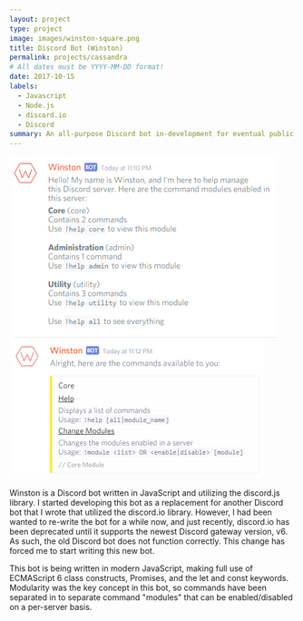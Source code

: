 ```yaml
---
layout: project
type: project
image: images/winston-square.png
title: Discord Bot (Winston)
permalink: projects/cassandra
# All dates must be YYYY-MM-DD format!
date: 2017-10-15
labels:
  - Javascript
  - Node.js
  - discord.io
  - Discord
summary: An all-purpose Discord bot in-development for eventual public use in any Discord server.
---
```


<div class="ui medium rounded images">
  <img class="ui image" src="../images/winston-sample-1.png">
  <img class="ui image" src="../images/winston-sample-2.png">
</div>

Winston is a Discord bot written in JavaScript and utilizing the discord.js library. I started developing this bot as a replacement for another Discord bot that I wrote that utilized the discord.io library. However, I had been wanted to re-write the bot for a while now, and just recently, discord.io has been deprecated until it supports the newest Discord gateway version, v6. As such, the old Discord bot does not function correctly. This change has forced me to start writing this new bot.

This bot is being written in modern JavaScript, making full use of ECMAScript 6 class constructs, Promises, and the let and const keywords. Modularity was the key concept in this bot, so commands have been separated in to separate command "modules" that can be enabled/disabled on a per-server basis.
